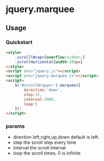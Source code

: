 # jquery.marquee

## Usage

### Quickstart

```html
<style>
    .scrolllWrapr{overflow:hidden;}
    .scrollHorizontal{width:100px}
</style>
<script src="jquery.js"></script>
<script src="jquery.marquee.js"></script>
<script>
    $('#scrollWrapper').marquee({
        direction:'down',
        step:22,
        interval:3000,
        loop:5
    });
</script>
```

### params

- direction left,right,up,down default is left.
- step      the scroll step every time
- interval  the scroll interval
- loop      the scroll times, 0 is infinite